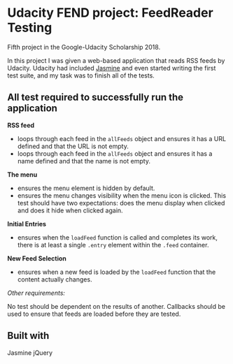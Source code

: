 # Udacity FEND project: FeedReader Testing

Fifth project in the Google-Udacity Scholarship 2018.

In this project I was given a web-based application that reads RSS feeds by Udacity. Udacity had included [Jasmine](http://jasmine.github.io/) and even started writing the first test suite, and my task was to finish all of the tests.

##  All test required to successfully run the application

**RSS feed**
* loops through each feed in the `allFeeds` object and ensures it has a URL defined and that the URL is not empty.
* loops through each feed in the `allFeeds` object and ensures it has a name defined and that the name is not empty.

**The menu**
* ensures the menu element is hidden by default.
* ensures the menu changes visibility when the menu icon is clicked. This test should have two expectations: does the menu display when clicked and does it hide when clicked again.

**Initial Entries**
* ensures when the `loadFeed` function is called and completes its work, there is at least a single `.entry` element within the `.feed` container.

**New Feed Selection**
* ensures when a new feed is loaded by the `loadFeed` function that the content actually changes.

_Other requirements:_

No test should be dependent on the results of another.
Callbacks should be used to ensure that feeds are loaded before they are tested.

## Built with
Jasmine
jQuery
